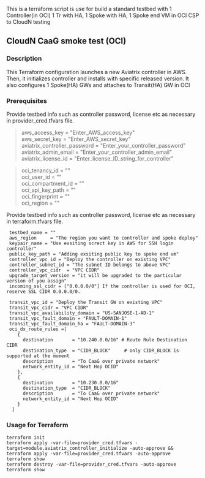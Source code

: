 This is a terraform script is use for build a standard testbed with 1 Controller(in OCI) 1 Tr with HA, 1 Spoke with HA, 1 Spoke end VM in OCI CSP to CloudN testing 

## CloudN CaaG smoke test (OCI)

### Description

This Terraform configuration launches a new Aviatrix controller in AWS. Then, it initializes controller and installs with specific released version. It also configures 1 Spoke(HA) GWs and attaches to Transit(HA) GW in OCI

### Prerequisites

Provide testbed info such as controller password, license etc as necessary in provider_cred.tfvars file.
> aws_access_key = "Enter_AWS_access_key"  
> aws_secret_key = "Enter_AWS_secret_key"  
> aviatrix_controller_password = "Enter_your_controller_password"  
> aviatrix_admin_email  = "Enter_your_controller_admin_email"  
> aviatrix_license_id  = "Enter_license_ID_string_for_controller"  

> oci_tenancy_id = ""  
> oci_user_id = ""  
> oci_compartment_id = ""  
> oci_api_key_path = ""  
> oci_fingerprint = ""  
> oci_region = ""  

Provide testbed info such as controller password, license etc as necessary in terraform.tfvars file.
```
 testbed_name = ""  
 aws_region     = "The region you want to controller and spoke deploy"  
 keypair_name = "Use exsiting screct key in AWS for SSH login controller"  
 public_key_path = "Adding exsiting public key to spoke end vm"
 controller_vpc_id = "Deploy the controller on existing VPC"  
 controller_subnet_id = "The subnet ID belongs to above VPC"  
 controller_vpc_cidr  = "VPC CIDR"  
 upgrade_target_version = "it will be upgraded to the particular version of you assign"  
 incoming_ssl_cidr = ["0.0.0.0/0"] If the controller is used for OCI, reserve SSL CIDR 0.0.0.0/0.

 transit_vpc_id = "Deploy the Transit GW on existing VPC"
 transit_vpc_cidr = "VPC CIDR"
 transit_vpc_availability_domain = "US-SANJOSE-1-AD-1"
 transit_vpc_fault_domain = "FAULT-DOMAIN-1"
 transit_vpc_fault_domain_ha = "FAULT-DOMAIN-3"
 oci_dx_route_rules =[
    {
      destination       = "10.240.0.0/16" # Route Rule Destination CIDR
      destination_type  = "CIDR_BLOCK"     # only CIDR_BLOCK is supported at the moment
      description       = "To CaaG over private network"
      network_entity_id = "Next Hop OCID"
    },
    {
      destination       = "10.230.0.0/16"
      destination_type  = "CIDR_BLOCK"
      description       = "To CaaG over private network"
      network_entity_id = "Next Hop OCID"
    }
  ]
```


### Usage for Terraform
```
terraform init
terraform apply -var-file=provider_cred.tfvars -target=module.aviatrix_controller_initialize -auto-approve && terraform apply -var-file=provider_cred.tfvars -auto-approve
terraform show
terraform destroy -var-file=provider_cred.tfvars -auto-approve
terraform show
```

